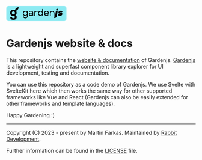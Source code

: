 <a href="https://github.com/gardenjs/gardenjs" target="_blank"><img src="https://raw.githubusercontent.com/gardenjs/branding/main/badge/badge_gardenjs.svg"></a>


# Gardenjs website & docs

This repository contains the <a href="https://gardenjs.org/" target="_blank">website & documentation</a> of Gardenjs. <a href="https://github.com/gardenjs/gardenjs/" target="_blank">Gardenjs</a> is a lightweight and superfast component library explorer for UI development, testing and documentation.

You can use this repository as a code demo of Gardenjs. We use Svelte with SvelteKit here which then works the same way for other supported frameworks like Vue and React (Gardenjs can also be easily extended for other frameworks and template languages).

Happy Gardening :)

---
Copyright (C) 2023 - present by Martin Farkas. Maintained by <a href="https://www.rabbitdevelopment.com" target="_blank">Rabbit Development</a>.

Further information can be found in the [LICENSE](https://github.com/gardenjs/docs?tab=License-1-ov-file#readme) file.
